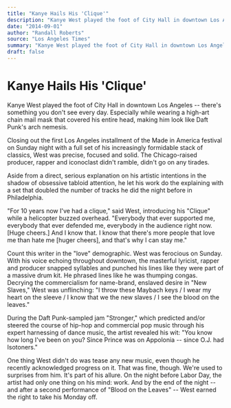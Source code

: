 ```yaml
---
title: "Kanye Hails His 'Clique'"
description: "Kanye West played the foot of City Hall in downtown Los Angeles on Sunday night. The Chicago-raised producer, rapper and iconoclast didn't go on any tirades. With his voice echoing downtown, West snap..."
date: "2014-09-01"
author: "Randall Roberts"
source: "Los Angeles Times"
summary: "Kanye West played the foot of City Hall in downtown Los Angeles on Sunday night. The Chicago-raised producer, rapper and iconoclast didn't go on any tirades. With his voice echoing downtown, West snapped syllables and punched lines like they were part of a drum kit."
draft: false
---
```


# Kanye Hails His 'Clique'

Kanye West played the foot of City Hall in downtown Los Angeles -- there's something you don't see every day. Especially while wearing a high-art chain mail mask that covered his entire head, making him look like Daft Punk's arch nemesis.

Closing out the first Los Angeles installment of the Made in America festival on Sunday night with a full set of his increasingly formidable stack of classics, West was precise, focused and solid. The Chicago-raised producer, rapper and iconoclast didn't ramble, didn't go on any tirades.

Aside from a direct, serious explanation on his artistic intentions in the shadow of obsessive tabloid attention, he let his work do the explaining with a set that doubled the number of tracks he did the night before in Philadelphia.

"For 10 years now I've had a clique," said West, introducing his "Clique" while a helicopter buzzed overhead. "Everybody that ever supported me, everybody that ever defended me, everybody in the audience right now. [Huge cheers.] And I know that. I know that there's more people that love me than hate me [huger cheers], and that's why I can stay me."

Count this writer in the "love" demographic. West was ferocious on Sunday. With his voice echoing throughout downtown, the masterful lyricist, rapper and producer snapped syllables and punched his lines like they were part of a massive drum kit. He phrased lines like he was thumping congas. Decrying the commercialism for name-brand, enslaved desire in "New Slaves," West was unflinching: "I throw these Maybach keys / I wear my heart on the sleeve / I know that we the new slaves / I see the blood on the leaves."

During the Daft Punk-sampled jam "Stronger," which predicted and/or steered the course of hip-hop and commercial pop music through his expert harnessing of dance music, the artist revealed his wit: "You know how long I've been on you? Since Prince was on Appolonia -- since O.J. had Isotoners."

One thing West didn't do was tease any new music, even though he recently acknowledged progress on it. That was fine, though. We're used to surprises from him. It's part of his allure. On the night before Labor Day, the artist had only one thing on his mind: work. And by the end of the night -- and after a second performance of "Blood on the Leaves" -- West earned the right to take his Monday off.
